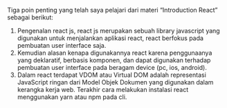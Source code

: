 Tiga poin penting yang telah saya pelajari dari materi “Introduction React” sebagai berikut:
1.	Pengenalan react js, react js merupakan sebuah library javascript yang digunakan untuk menjalankan aplikasi react, react berfokus pada pembuatan user interface saja.
2.	Kemudian alasan kenapa digunakannya react karena penggunaanya yang deklaratif, berbasis komponen, dan dapat digunakan terhadap pembuatan user interface pada beragam device (pc, ios, android).
3.	Dalam react terdapat VDOM atau Virtual DOM adalah representasi JavaScript ringan dari Model Objek Dokumen yang digunakan dalam kerangka kerja web. Terakhir cara melakukan instalasi react menggunakan yarn atau npm pada cli.
